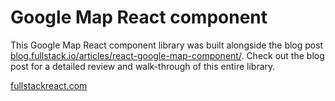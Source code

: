 # Google Map React component



This Google Map React component library was built alongside the blog post [blog.fullstack.io/articles/react-google-map-component/](http://blog.fullstack.io/articles/react-google-map-component/). Check out the blog post for a detailed review and walk-through of this entire library.

[fullstackreact.com](https://fullstackreact.com)
